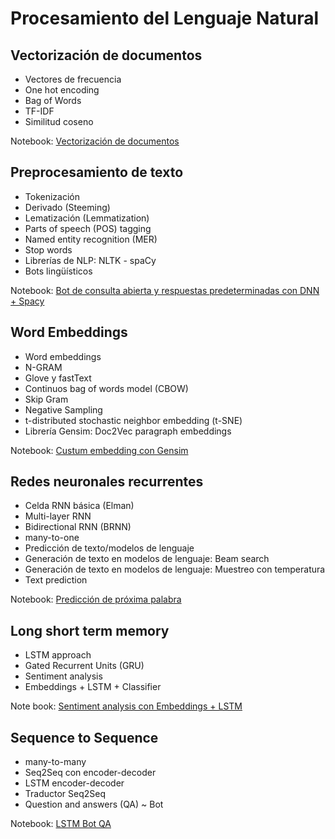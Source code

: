 # Procesamiento del Lenguaje Natural

## Vectorización de documentos
* Vectores de frecuencia
* One hot encoding
* Bag of Words
* TF-IDF
* Similitud coseno  

Notebook: [Vectorización de documentos](https://github.com/aida2012/NLP/blob/master/desafio1_AidaBenito.ipynb)


## Preprocesamiento de texto 
* Tokenización
* Derivado (Steeming)
* Lematización (Lemmatization)
* Parts of speech (POS) tagging
* Named entity recognition (MER)
* Stop words
* Librerías de NLP: NLTK - spaCy
* Bots lingüísticos

Notebook: [Bot de consulta abierta y respuestas predeterminadas con DNN + Spacy](https://github.com/aida2012/NLP/blob/master/desafio2_AidaBenito.ipynb)


## Word Embeddings
* Word embeddings
* N-GRAM
* Glove y fastText
* Continuos bag of words model (CBOW)
* Skip Gram
* Negative Sampling
* t-distributed stochastic neighbor embedding (t-SNE)
* Librería Gensim: Doc2Vec paragraph embeddings

Notebook: [Custum embedding con Gensim](https://github.com/aida2012/NLP/blob/master/desafio3_AidaBenito.ipynb)


## Redes neuronales recurrentes
* Celda RNN básica (Elman)
* Multi-layer RNN
* Bidirectional RNN (BRNN)
* many-to-one
* Predicción de texto/modelos de lenguaje
* Generación de texto en modelos de lenguaje: Beam search
* Generación de texto en modelos de lenguaje: Muestreo con temperatura
* Text prediction

Notebook: [Predicción de próxima palabra](https://github.com/aida2012/NLP/blob/master/desafio4_AidaBenito.ipynb)


## Long short term memory
* LSTM approach
* Gated Recurrent Units (GRU)
* Sentiment analysis
* Embeddings + LSTM + Classifier

Note book: [Sentiment analysis con Embeddings + LSTM](https://github.com/aida2012/NLP/blob/master/desafio5_AidaBenito.ipynb)


## Sequence to Sequence
* many-to-many
* Seq2Seq con encoder-decoder
* LSTM encoder-decoder
* Traductor Seq2Seq
* Question and answers (QA) ~ Bot

Notebook: [LSTM Bot QA](https://github.com/aida2012/NLP/blob/master/desafio6_AidaBenito.ipynb)
